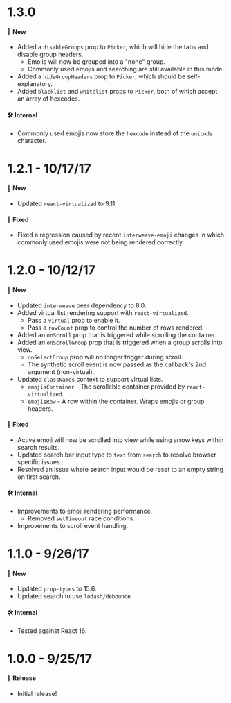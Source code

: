 # 1.3.0
#### 🚀 New
* Added a `disableGroups` prop to `Picker`, which will hide the tabs and disable group headers.
  * Emojis will now be grouped into a "none" group.
  * Commonly used emojis and searching are still available in this mode.
* Added a `hideGroupHeaders` prop to `Picker`, which should be self-explanatory.
* Added `blacklist` and `whitelist` props to `Picker`, both of which accept an
  array of hexcodes.

#### 🛠 Internal
* Commonly used emojis now store the `hexcode` instead of the `unicode` character.

# 1.2.1 - 10/17/17
#### 🚀 New
* Updated `react-virtualized` to 9.11.

#### 🐞 Fixed
* Fixed a regression caused by recent `interweave-emoji` changes in which commonly used emojis
  were not being rendered correctly.

# 1.2.0 - 10/12/17
#### 🚀 New
* Updated `interweave` peer dependency to 8.0.
* Added virtual list rendering support with `react-virtualized`.
  * Pass a `virtual` prop to enable it.
  * Pass a `rowCount` prop to control the number of rows rendered.
* Added an `onScroll` prop that is triggered while scrolling the container.
* Added an `onScrollGroup` prop that is triggered when a group scrolls into view.
  * `onSelectGroup` prop will no longer trigger during scroll.
  * The synthetic scroll event is now passed as the callback's 2nd argument (non-virtual).
* Updated `classNames` context to support virtual lists.
  * `emojisContainer` - The scrollable container provided by `react-virtualized`.
  * `emojisRow` - A row within the container. Wraps emojis or group headers.

#### 🐞 Fixed
* Active emoji will now be scrolled into view while using arrow keys within search results.
* Updated search bar input type to `text` from `search` to resolve browser specific issues.
* Resolved an issue where search input would be reset to an empty string on first search.

#### 🛠 Internal
* Improvements to emoji rendering performance.
  * Removed `setTimeout` race conditions.
* Improvements to scroll event handling.

# 1.1.0 - 9/26/17
#### 🚀 New
* Updated `prop-types` to 15.6.
* Updated search to use `lodash/debounce`.

#### 🛠 Internal
* Tested against React 16.

# 1.0.0 - 9/25/17
#### 🎉 Release
* Initial release!
